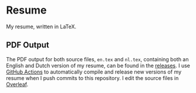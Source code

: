 # Resume

My resume, written in LaTeX.

## PDF Output

The PDF output for both source files, `en.tex` and `nl.tex`, containing both an English and Dutch version of my resume, can be found in the [releases](https://github.com/nielsrowinbik/resume/releases). I use [GitHub Actions](https://github.com/actions) to automatically compile and release new versions of my resume when I push commits to this repository. I edit the source files in [Overleaf](https://www.overleaf.com).
